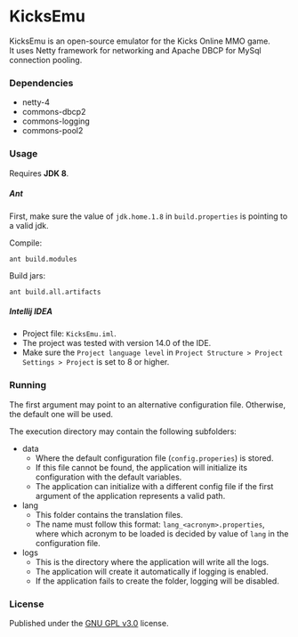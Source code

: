 KicksEmu
========

KicksEmu is an open-source emulator for the Kicks Online MMO game.<br>
It uses Netty framework for networking and Apache DBCP for MySql connection pooling.

### Dependencies

* netty-4
* commons-dbcp2
* commons-logging
* commons-pool2

### Usage

Requires **JDK 8**.

##### Ant

First, make sure the value of `jdk.home.1.8` in `build.properties` is pointing to a valid jdk.

Compile:

```
ant build.modules
```

Build jars:

```
ant build.all.artifacts
```

##### Intellij IDEA

* Project file: `KicksEmu.iml`.<br>
* The project was tested with version 14.0 of the IDE.<br>
* Make sure the `Project language level` in `Project Structure > Project Settings > Project` is set to 8 or higher.

### Running

The first argument may point to an alternative configuration file. Otherwise, the default one will be used.

The execution directory may contain the following subfolders:
- data
  - Where the default configuration file (`config.properies`) is stored.
  - If this file cannot be found, the application will initialize its configuration with the default variables.
  - The application can initialize with a different config file if the first argument of the application represents a valid path.
- lang
  - This folder contains the translation files.
  - The name must follow this format: `lang_<acronym>.properties`, where which acronym to be loaded is decided by value of `lang` in the configuration file.
- logs
  - This is the directory where the application will write all the logs.
  - The application will create it automatically if logging is enabled.
  - If the application fails to create the folder, logging will be disabled.

### License
Published under the [GNU GPL v3.0](https://github.com/neikeq/KicksEmu/blob/master/LICENSE) license.
